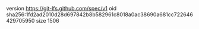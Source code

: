 version https://git-lfs.github.com/spec/v1
oid sha256:1fd2ad2010d28d697842b8b582961c8018a0ac38690a681cc722646429705950
size 1506

